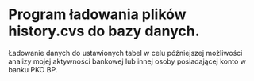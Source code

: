 # Program ładowania plików history.cvs do bazy danych.
Ładowanie danych do ustawionych tabel w celu późniejszej możliwości
analizy mojej aktywności bankowej lub innej osoby posiadającej konto w banku PKO BP.
